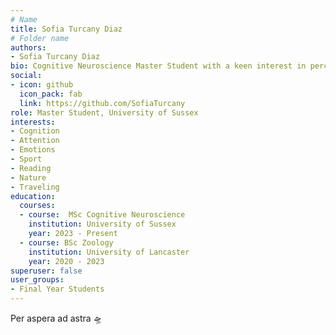 ```yaml
---
# Name
title: Sofia Turcany Diaz
# Folder name
authors:
- Sofia Turcany Diaz
bio: Cognitive Neuroscience Master Student with a keen interest in perception of reality, attention and emotion regulation. I am particularly interested in the evolutionary trajectory of cognition across animal species. Furthermore, I would like to explore the effects of physical activity on cognition and emotion regulation.
social:
- icon: github
  icon_pack: fab
  link: https://github.com/SofiaTurcany
role: Master Student, University of Sussex
interests:
- Cognition
- Attention
- Emotions
- Sport
- Reading
- Nature
- Traveling
education:
  courses:
  - course:  MSc Cognitive Neuroscience
    institution: University of Sussex
    year: 2023 - Present
  - course: BSc Zoology
    institution: University of Lancaster
    year: 2020 - 2023
superuser: false
user_groups:
- Final Year Students
---
```


Per aspera ad astra 🛸 














